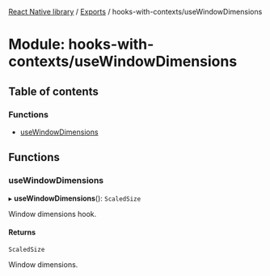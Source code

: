 [React Native library](../index.md) / [Exports](../modules.md) / hooks-with-contexts/useWindowDimensions

# Module: hooks-with-contexts/useWindowDimensions

## Table of contents

### Functions

- [useWindowDimensions](hooks_with_contexts_useWindowDimensions.md#usewindowdimensions)

## Functions

### useWindowDimensions

▸ **useWindowDimensions**(): `ScaledSize`

Window dimensions hook.

#### Returns

`ScaledSize`

Window dimensions.
